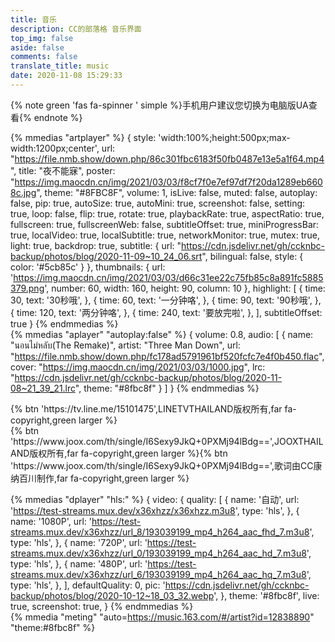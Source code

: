 ```yaml
---
title: 音乐
description: CC的部落格 音乐界面
top_img: false
aside: false
comments: false
translate_title: music
date: 2020-11-08 15:29:33
---
```

{% note green 'fas fa-spinner ' simple %}手机用户建议您切换为电脑版UA查看{% endnote %}

{% mmedias "artplayer"  %}
{
  style: 'width:100%;height:500px;max-width:1200px;center',
  url: "https://file.nmb.show/down.php/86c301fbc6183f50fb0487e13e5a1f64.mp4",
  title: "夜不能寐",
  poster: "https://img.maocdn.cn/img/2021/03/03/f8cf7f0e7ef97df7f20da1289eb6608c.jpg",
  theme: "#8FBC8F",
  volume: 1,
  isLive: false,
  muted: false,
  autoplay: false,
  pip: true,
  autoSize: true,
  autoMini: true,
  screenshot: false,
  setting: true,
  loop: false,
  flip: true,
  rotate: true,
  playbackRate: true,
  aspectRatio: true,
  fullscreen: true,
  fullscreenWeb: false,
  subtitleOffset: true,
  miniProgressBar: true,
  localVideo: true,
  localSubtitle: true,
  networkMonitor: true,
  mutex: true,
  light: true,
  backdrop: true,
  subtitle: {
    url: "https://cdn.jsdelivr.net/gh/ccknbc-backup/photos/blog/2020-11-09~10_24_06.srt",
    bilingual: false,
    style: {
      color: '#5cb85c'
    }
  },
  thumbnails: {
    url: 'https://img.maocdn.cn/img/2021/03/03/d66c31ee22c75fb85c8a891fc5885379.png',
    number: 60,
    width: 160,
    height: 90,
    column: 10
  },
  highlight: [
    {
      time: 30,
      text: '30秒哦',
    },
    {
      time: 60,
      text: '一分钟咯',
    },
    {
      time: 90,
      text: '90秒哦',
    },
    {
      time: 120,
      text: '两分钟咯',
    },
    {
      time: 240,
      text: '要放完啦',
    },
  ],
  subtitleOffset: true
}
{% endmmedias %}
<br>
{% mmedias "aplayer" "autoplay:false" %}
{
  volume: 0.8,
  audio:
  [
    {
      name: "นอนไม่หลับ(The Remake)",
      artist: "Three Man Down",
      url: "https://file.nmb.show/down.php/fc178ad5791961bf520fcfc7e4f0b450.flac",
      cover: "https://img.maocdn.cn/img/2021/03/03/1000.jpg",
      lrc: "https://cdn.jsdelivr.net/gh/ccknbc-backup/photos/blog/2020-11-08~21_39_21.lrc",
      theme: "#8fbc8f"
    }
  ]
}
{% endmmedias %}

<div class="btn-center"><div center>{% btn 'https://tv.line.me/15101475',LINETVTHAILAND版权所有,far fa-copyright,green larger %}</div>

<div class="btn-center">
{% btn 'https://www.joox.com/th/single/I6Sexy9JkQ+0PXMj94lBdg==',JOOXTHAILAND版权所有,far fa-copyright,green larger %}{% btn 'https://www.joox.com/th/single/I6Sexy9JkQ+0PXMj94lBdg==',歌词由CC康纳百川制作,far fa-copyright,green larger %}</div>

{% mmedias "dplayer" "hls:" %}
{
  video:
  {
    quality:
    [
      {
        name: '自动',
        url: 'https://test-streams.mux.dev/x36xhzz/x36xhzz.m3u8',
        type: 'hls',
      },
      {
        name: '1080P',
        url: 'https://test-streams.mux.dev/x36xhzz/url_8/193039199_mp4_h264_aac_fhd_7.m3u8',
        type: 'hls',
      },
      {
        name: '720P',
        url: 'https://test-streams.mux.dev/x36xhzz/url_0/193039199_mp4_h264_aac_hd_7.m3u8',
        type: 'hls',
      },
      {
        name: '480P',
        url: 'https://test-streams.mux.dev/x36xhzz/url_6/193039199_mp4_h264_aac_hq_7.m3u8',
        type: 'hls',
      },
    ],
    defaultQuality: 0,
    pic: 'https://cdn.jsdelivr.net/gh/ccknbc-backup/photos/blog/2020-10-12~18_03_32.webp',
  },
  theme: '#8fbc8f',
  live: true,
  screenshot: true,
}
{% endmmedias %}
<br>
{% mmedia "meting" "auto=https://music.163.com/#/artist?id=12838890" "theme:#8fbc8f" %}